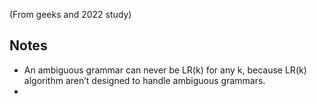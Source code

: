 (From geeks and 2022 study)
## Notes
- An ambiguous grammar can never be LR(k) for any k, because LR(k) algorithm aren’t designed to handle ambiguous grammars. 
- 
